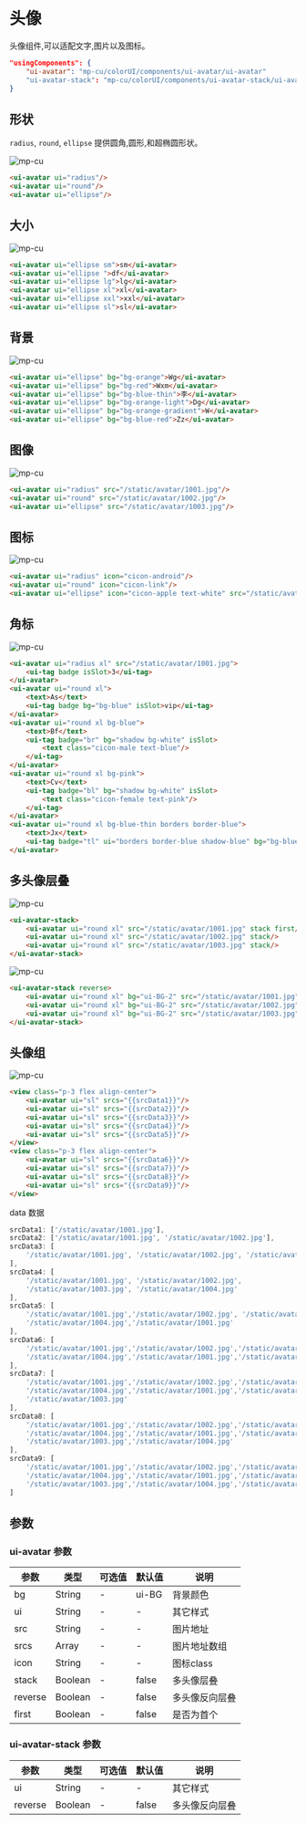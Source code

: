 # 头像

头像组件,可以适配文字,图片以及图标。

```json
"usingComponents": {
    "ui-avatar": "mp-cu/colorUI/components/ui-avatar/ui-avatar"
    "ui-avatar-stack": "mp-cu/colorUI/components/ui-avatar-stack/ui-avatar-stack"
}
```

## 形状

`radius`, `round`, `ellipse` 提供圆角,圆形,和超椭圆形状。

![mp-cu](https://color-ui.gitee.io/assest/mp-cu-doc/avatar/avatar.png)

```html
<ui-avatar ui="radius"/>
<ui-avatar ui="round"/>
<ui-avatar ui="ellipse"/>
```


## 大小

![mp-cu](https://color-ui.gitee.io/assest/mp-cu-doc/avatar/avatar1.png)

```html
<ui-avatar ui="ellipse sm">sm</ui-avatar>
<ui-avatar ui="ellipse ">df</ui-avatar>
<ui-avatar ui="ellipse lg">lg</ui-avatar>
<ui-avatar ui="ellipse xl">xl</ui-avatar>
<ui-avatar ui="ellipse xxl">xxl</ui-avatar>
<ui-avatar ui="ellipse sl">sl</ui-avatar>
```

## 背景

![mp-cu](https://color-ui.gitee.io/assest/mp-cu-doc/avatar/avatar2.png)

```html
<ui-avatar ui="ellipse" bg="bg-orange">Wg</ui-avatar>
<ui-avatar ui="ellipse" bg="bg-red">Wxm</ui-avatar>
<ui-avatar ui="ellipse" bg="bg-blue-thin">李</ui-avatar>
<ui-avatar ui="ellipse" bg="bg-orange-light">Dg</ui-avatar>
<ui-avatar ui="ellipse" bg="bg-orange-gradient">W</ui-avatar>
<ui-avatar ui="ellipse" bg="bg-blue-red">Zz</ui-avatar>
```

## 图像

![mp-cu](https://color-ui.gitee.io/assest/mp-cu-doc/avatar/avatar3.png)

```html
<ui-avatar ui="radius" src="/static/avatar/1001.jpg"/>
<ui-avatar ui="round" src="/static/avatar/1002.jpg"/>
<ui-avatar ui="ellipse" src="/static/avatar/1003.jpg"/>
```

## 图标

![mp-cu](https://color-ui.gitee.io/assest/mp-cu-doc/avatar/avatar4.png)

```html
<ui-avatar ui="radius" icon="cicon-android"/>
<ui-avatar ui="round" icon="cicon-link"/>
<ui-avatar ui="ellipse" icon="cicon-apple text-white" src="/static/avatar/1001.jpg"/>
```

## 角标

![mp-cu](https://color-ui.gitee.io/assest/mp-cu-doc/avatar/avatar5.png)

```html
<ui-avatar ui="radius xl" src="/static/avatar/1001.jpg">
    <ui-tag badge isSlot>3</ui-tag>
</ui-avatar>
<ui-avatar ui="round xl">
    <text>As</text>
    <ui-tag badge bg="bg-blue" isSlot>vip</ui-tag>
</ui-avatar>
<ui-avatar ui="round xl bg-blue">
    <text>Bf</text>
    <ui-tag badge="br" bg="shadow bg-white" isSlot>
        <text class="cicon-male text-blue"/>
    </ui-tag>
</ui-avatar>
<ui-avatar ui="round xl bg-pink">
    <text>Cv</text>
    <ui-tag badge="bl" bg="shadow bg-white" isSlot>
        <text class="cicon-female text-pink"/>
    </ui-tag>
</ui-avatar>
<ui-avatar ui="round xl bg-blue-thin borders border-blue">
    <text>Jx</text>
    <ui-tag badge="tl" ui="borders border-blue shadow-blue" bg="bg-blue-light" isSlot>user</ui-tag>
</ui-avatar>
```

## 多头像层叠

![mp-cu](https://color-ui.gitee.io/assest/mp-cu-doc/avatar/avatar6.png)

```html
<ui-avatar-stack>
    <ui-avatar ui="round xl" src="/static/avatar/1001.jpg" stack first/>
    <ui-avatar ui="round xl" src="/static/avatar/1002.jpg" stack/>
    <ui-avatar ui="round xl" src="/static/avatar/1003.jpg" stack/>
</ui-avatar-stack>
```

![mp-cu](https://color-ui.gitee.io/assest/mp-cu-doc/avatar/avatar7.png)

```html
<ui-avatar-stack reverse>
    <ui-avatar ui="round xl" bg="ui-BG-2" src="/static/avatar/1001.jpg" stack reverse first/>
    <ui-avatar ui="round xl" bg="ui-BG-2" src="/static/avatar/1002.jpg" stack reverse/>
    <ui-avatar ui="round xl" bg="ui-BG-2" src="/static/avatar/1003.jpg" stack reverse/>
</ui-avatar-stack>
```

## 头像组

![mp-cu](https://color-ui.gitee.io/assest/mp-cu-doc/avatar/avatar8.png)

```html
<view class="p-3 flex align-center">
    <ui-avatar ui="sl" srcs="{{srcData1}}"/>
    <ui-avatar ui="sl" srcs="{{srcData2}}"/>
    <ui-avatar ui="sl" srcs="{{srcData3}}"/>
    <ui-avatar ui="sl" srcs="{{srcData4}}"/>
    <ui-avatar ui="sl" srcs="{{srcData5}}"/>
</view>
<view class="p-3 flex align-center">
    <ui-avatar ui="sl" srcs="{{srcData6}}"/>
    <ui-avatar ui="sl" srcs="{{srcData7}}"/>
    <ui-avatar ui="sl" srcs="{{srcData8}}"/>
    <ui-avatar ui="sl" srcs="{{srcData9}}"/>
</view>
```

data 数据

```javascript
srcData1: ['/static/avatar/1001.jpg'],
srcData2: ['/static/avatar/1001.jpg', '/static/avatar/1002.jpg'],
srcData3: [
    '/static/avatar/1001.jpg', '/static/avatar/1002.jpg', '/static/avatar/1003.jpg'
],
srcData4: [
    '/static/avatar/1001.jpg', '/static/avatar/1002.jpg',
    '/static/avatar/1003.jpg', '/static/avatar/1004.jpg'
],
srcData5: [
    '/static/avatar/1001.jpg','/static/avatar/1002.jpg', '/static/avatar/1003.jpg',
    '/static/avatar/1004.jpg','/static/avatar/1001.jpg'
],
srcData6: [
    '/static/avatar/1001.jpg','/static/avatar/1002.jpg','/static/avatar/1003.jpg',
    '/static/avatar/1004.jpg','/static/avatar/1001.jpg','/static/avatar/1002.jpg'
],
srcData7: [
    '/static/avatar/1001.jpg','/static/avatar/1002.jpg','/static/avatar/1003.jpg',
    '/static/avatar/1004.jpg','/static/avatar/1001.jpg','/static/avatar/1002.jpg',
    '/static/avatar/1003.jpg'
],
srcData8: [
    '/static/avatar/1001.jpg','/static/avatar/1002.jpg','/static/avatar/1003.jpg',
    '/static/avatar/1004.jpg','/static/avatar/1001.jpg','/static/avatar/1002.jpg',
    '/static/avatar/1003.jpg','/static/avatar/1004.jpg'
],
srcData9: [
    '/static/avatar/1001.jpg','/static/avatar/1002.jpg','/static/avatar/1003.jpg',
    '/static/avatar/1004.jpg','/static/avatar/1001.jpg','/static/avatar/1002.jpg',
    '/static/avatar/1003.jpg','/static/avatar/1004.jpg','/static/avatar/1001.jpg'
]
```

## 参数

### ui-avatar 参数

|  参数  |  类型  |  可选值  |  默认值  |       说明       |
|----------|----------|----------|----------|----------|
| bg | String | - | ui-BG | 背景颜色 |
| ui | String | - | - | 其它样式 |
| src | String | - | - | 图片地址 |
| srcs | Array | - | - | 图片地址数组 |
| icon | String | - | - | 图标class |
| stack | Boolean | - | false | 多头像层叠 |
| reverse | Boolean | - | false | 多头像反向层叠 |
| first | Boolean | - | false | 是否为首个 |


### ui-avatar-stack 参数

|  参数  |  类型  |  可选值  |  默认值  |       说明       |
|----------|----------|----------|----------|----------|
| ui | String | - | - | 其它样式 |
| reverse | Boolean | - | false | 多头像反向层叠 |

